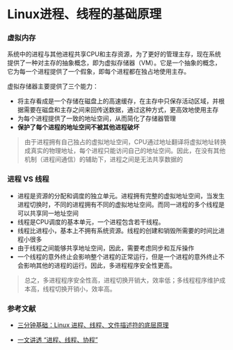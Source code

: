 # Linux进程、线程的基础原理



### 虚拟内存

系统中的进程与其他进程共享CPU和主存资源，为了更好的管理主存，现在系统提供了一种对主存的抽象概念，即为虚拟存储器（VM）。它是一个抽象的概念，它为每一个进程提供了一个假象，即每个进程都在独占地使用主存。

虚拟存储器主要提供了三个能力：　

- 将主存看成是一个存储在磁盘上的高速缓存，在主存中只保存活动区域，并根据需要在磁盘和主存之间来回传送数据，通过这种方式，更高效地使用主存
- 为每个进程提供了一致的地址空间，从而简化了存储器管理
- **保护了每个进程的地址空间不被其他进程破坏**

> 由于进程拥有自己独占的虚拟地址空间，CPU通过地址翻译将虚拟地址转换成真实的物理地址，每个进程只能访问自己的地址空间。因此，在没有其他机制（进程间通信）的辅助下，进程之间是无法共享数据的



### 进程 VS 线程

- 进程是资源的分配和调度的独立单元。进程拥有完整的虚拟地址空间，当发生进程切换时，不同的进程拥有不同的虚拟地址空间。而同一进程的多个线程是可以共享同一地址空间
- 线程是CPU调度的基本单元，一个进程包含若干线程。
- 线程比进程小，基本上不拥有系统资源。线程的创建和销毁所需要的时间比进程小很多
- 由于线程之间能够共享地址空间，因此，需要考虑同步和互斥操作
- 一个线程的意外终止会影响整个进程的正常运行，但是一个进程的意外终止不会影响其他的进程的运行。因此，多进程程序安全性更高。

> 总之，多进程程序安全性高，进程切换开销大，效率低；多线程程序维护成本高，线程切换开销小，效率高。



### 参考文献

- [三分钟基础：Linux 进程、线程、文件描述符的底层原理](https://mp.weixin.qq.com/s/FJehZ5aAJc3BfCN6gzBIlQ)

- [一文讲透 “进程、线程、协程”](https://mp.weixin.qq.com/s/T5s1IdBgc6yvfqNz5GpbWg)